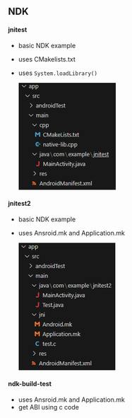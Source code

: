 ## NDK

#### jnitest
- basic NDK example
- uses CMakelists.txt
- uses ```System.loadLibrary()```

    ![jni test](images/jnitest.PNG)

#### jnitest2
- basic NDK example
- uses Ansroid.mk and Application.mk

    ![jni test example](images/jnitest1.PNG)

#### ndk-build-test
- uses Ansroid.mk and Application.mk
- get ABI using c code